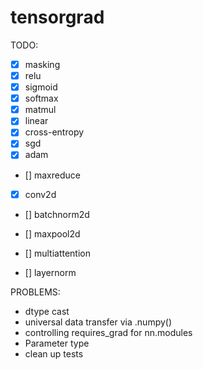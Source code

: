 # tensorgrad
TODO:
- [x] masking
- [x] relu
- [x] sigmoid
- [x] softmax
- [x] matmul
- [x] linear
- [x] cross-entropy
- [x] sgd
- [x] adam

- [] maxreduce
- [x] conv2d
- [] batchnorm2d
- [] maxpool2d

- [] multiattention
- [] layernorm


PROBLEMS:
- dtype cast
- universal data transfer via .numpy()
- controlling requires_grad for nn.modules
- Parameter type
- clean up tests
